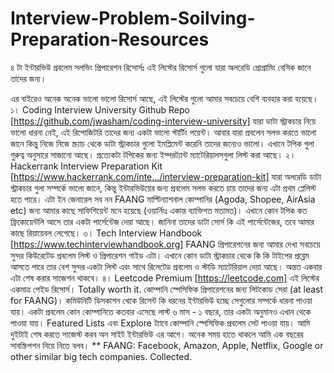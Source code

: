 # Interview-Problem-Soilving-Preparation-Resources
৪ টা ইন্টারভিউ প্রবলেম সলভিং প্রিপারেশন রিসোর্সঃ  এই লিস্টের রিসোর্স গুলো যারা অলরেডি প্রোগ্রামিং বেসিক জানে তাদের জন্য।

এর বাইরেও অনেক অনেক ভালো ভালো রিসোর্স আছে, এই লিস্টের গুলো আমার সবচেয়ে বেশি ব্যবহার করা হয়েছে।
১। Coding Interview University Github Repo [https://github.com/jwasham/coding-interview-university] 
যারা ডাটা স্ট্রাকচার নিয়ে ভালো ধারনা নেই, এই রিপোজিটরি তাদের জন্য একটা ভালো স্টার্টিং পয়েন্ট। আবার যারা প্রবলেন সলভ করতে ভালো জানে কিন্তু নিজে নিজে স্ক্র্যাচ থেকে ডাটা স্ট্রাকচার গুলো ইমপ্লিমেন্ট করেনি তাদের জন্যেও ভালো। এখানে টপিক গুলা গুরুত্ব অনুসারে সাজানো আছে। প্রত্যেকটা টপিকের জন্য ইম্পরট্যান্ট ম্যাটেরিয়ালসগুলা লিস্ট করা আছে। 
২। Hackerrank Interview Preparation Kit [https://www.hackerrank.com/inte.../interview-preparation-kit]
যারা অলরেডি ডাটা স্ট্রাকচার গুলা সম্পর্কে ভালো জানে, কিন্তু ইন্টারভিউয়ের জন্য প্রবলেম সলভ করতে চায় তাদের জন্য এটা প্রথম প্লেলিস্ট হতে পারে। এটা ইন জেনারেল সব নন FAANG মাল্টিন্যাশনাল কোম্পানির (Agoda, Shopee, AirAsia etc) জন্য আমার কাছে সাফিশিয়েন্ট মনে হয়েছে (ওয়ার্নিংঃ একান্ত ব্যাক্তিগত মতামত)। এখানে কোন টপিক কত ফ্রিকোয়েন্টলি আসে তার একটা পার্সেন্টেজ দেয়া আছে। জানিনা তাদের ডাটা সোর্স কি এই পার্সেন্টেজের, তবে আমার কাছে রিয়ায়েবল লেগেছে। 
৩। Tech Interview Handbook [https://www.techinterviewhandbook.org] 
FAANG প্রিপারেশনের জন্য আমার দেখা সবচেয়ে সুন্দর কিউরেটেড প্রবলেম লিস্ট ও প্রিপারেশন গাইড এটা। এখানে কোন ডাটা স্ট্রাকচার থেকে কি কি টাইপের প্রব্লেম আসতে পারে তার বেশ সুন্দর একটা লিস্ট এবং সাথে রিলেটেড প্রবলেম ও স্টাডি ম্যাটেরিয়াল দেয়া আছে। অন্তত একবার এটা শেষ করার সাজেশন থাকবে। 
৪। Leetcode Premium [https://leetcode.com]
এই লিস্টের একমাত্র পেইড রিসোর্স। Totally worth it. কোম্পানি স্পেসিফিক প্রিপারেশনের জন্য লিটকোড সেরা (at least for FAANG)। কমিউনিটি ডিসকাশন থেকে রিসেন্ট কি ধরনের ইন্টারভিউ হচ্ছে সেগুলোর সম্পর্কে ধারনা পাওয়া যায়। একটা প্রবলেম কোন কোম্পানিতে কতবার এসেছে লাস্ট ৬ মাস - ১ বছরে, তার একটা অনুমানও এখান থেকে পাওয়া যায়। Featured Lists এবং Explore ট্যাবে কোম্পানি স্পেসিফিক প্রবলেম সেট পাওয়া যায়। আমি দুইটাই শেষ করতে সাজেস্ট করব অন সাইট ইন্টারভিউ এর আগে। অনেক সময় হাতে থাকলে আমি এক বছরের সাবস্ক্রিপশন নিয়ে নিতে বলব। 
** FAANG: Facebook, Amazon, Apple, Netflix, Google or other similar big tech companies.
Collected.
